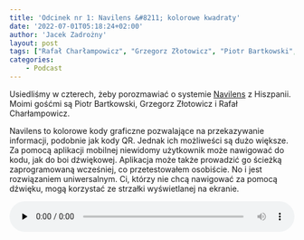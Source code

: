 ```yaml
---
title: 'Odcinek nr 1: Navilens &#8211; kolorowe kwadraty'
date: '2022-07-01T05:18:24+02:00'
author: 'Jacek Zadrożny'
layout: post
tags: ["Rafał Charłampowicz", "Grzegorz Złotowicz", "Piotr Bartkowski", "Navilens"]
categories:
    - Podcast
---
```


Usiedliśmy w czterech, żeby porozmawiać o systemie [Navilens](https://www.navilens.com/en/) z Hiszpanii. Moimi gośćmi są Piotr Bartkowski, Grzegorz Złotowicz i Rafał Charłampowicz.

Navilens to kolorowe kody graficzne pozwalające na przekazywanie informacji, podobnie jak kody QR. Jednak ich możliweści są dużo większe. Za pomocą aplikacji mobilnej niewidomy użytkownik może nawigować do kodu, jak do boi dźwiękowej. Aplikacja może także prowadzić go ścieżką zaprogramowaną wcześniej, co przetestowałem osobiście. No i jest rozwiązaniem uniwersalnym. Ci, którzy nie chcą nawigować za pomocą dźwięku, mogą korzystać ze strzałki wyświetlanej na ekranie.



<audio class="wp-audio-shortcode" controls="controls" id="audio-2790-4" preload="none" style="width: 100%;"><source src="https://anchor.fm/s/529b8668/podcast/play/54123388/https%3A%2F%2Fd3ctxlq1ktw2nl.cloudfront.net%2Fproduction%2Fexports%2F529b8668%2F54123388%2Fbc364e33b706ab4c5ff36be46a0583ad.m4a?_=4" type="audio/mpeg"></source><https://anchor.fm/s/529b8668/podcast/play/54123388/https%3A%2F%2Fd3ctxlq1ktw2nl.cloudfront.net%2Fproduction%2Fexports%2F529b8668%2F54123388%2Fbc364e33b706ab4c5ff36be46a0583ad.m4a></audio>

